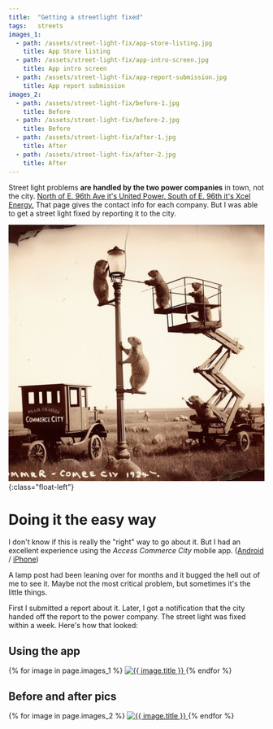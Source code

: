 ```yaml
---
title:  "Getting a streetlight fixed"
tags:   streets
images_1:
  - path: /assets/street-light-fix/app-store-listing.jpg
    title: App Store listing
  - path: /assets/street-light-fix/app-intro-screen.jpg
    title: App intro screen
  - path: /assets/street-light-fix/app-report-submission.jpg
    title: App report submission
images_2:
  - path: /assets/street-light-fix/before-1.jpg
    title: Before
  - path: /assets/street-light-fix/before-2.jpg
    title: Before 
  - path: /assets/street-light-fix/after-1.jpg
    title: After
  - path: /assets/street-light-fix/after-2.jpg
    title: After
---
```

Street light problems **are handled by the two power companies** in town, not the city.
[North of E. 96th Ave it's United Power. South of E. 96th it's Xcel Energy.](https://www.c3gov.com/living-in/utilities) That page gives the contact info for each company. But I was able to get a street light fixed by reporting it to the city.

![Prairie dogs fixing a street light](/assets/prairie-dogs-fixing-a-street-light-circa-1924.jpeg){:class="float-left"}



# Doing it the easy way

I don't know if this is really the "right" way to go about it. But I had an
excellent experience using the *Access Commerce City* mobile app. ([Android](https://play.google.com/store/apps/details?id=com.c3gov.seeclickfix&hl=en&gl=US) / [iPhone](https://apps.apple.com/us/app/access-commerce-city/id1633487657))

A lamp post had been leaning over for months and it bugged the hell out of me to see it.
Maybe not the most critical problem, but sometimes it's the little things.

First I submitted a report about it. Later, I got a notification
that the city handed off the report to the power company. The street light was 
fixed within a week. Here's how that looked:
<br>


## Using the app

<div class="gallery">
  {% for image in page.images_1 %}
    <a href="{{ image.path }}">
      <img src="{{ image.path }}" alt="{{ image.title }}"/>
    </a>
  {% endfor %}
</div>



## Before and after pics

<div class="gallery">
  {% for image in page.images_2 %}
    <a href="{{ image.path }}">
      <img src="{{ image.path }}" alt="{{ image.title }}"/>
    </a>
  {% endfor %}
</div>
